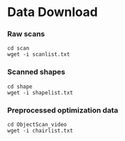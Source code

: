 # Data Download

### Raw scans
```
cd scan
wget -i scanlist.txt
```

### Scanned shapes
```
cd shape
wget -i shapelist.txt
```

### Preprocessed optimization data
```
cd ObjectScan_video
wget -i chairlist.txt
```

